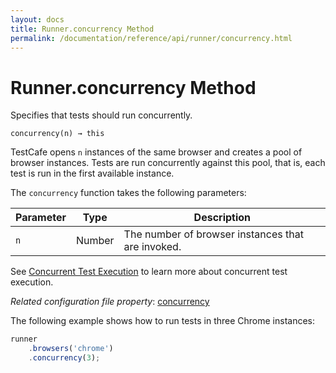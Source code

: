 ```yaml
---
layout: docs
title: Runner.concurrency Method
permalink: /documentation/reference/api/runner/concurrency.html
---
```

# Runner.concurrency Method

Specifies that tests should run concurrently.

```text
concurrency(n) → this
```

TestCafe opens `n` instances of the same browser and creates a pool of browser instances.
Tests are run concurrently against this pool, that is, each test is run in the first available instance.

The `concurrency` function takes the following parameters:

Parameter | Type    | Description
--------- | ------- | --------
`n`  | Number | The number of browser instances that are invoked.

See [Concurrent Test Execution](../../../guides/basic-guides/run-tests.md#concurrent-test-execution) to learn more about concurrent test execution.

*Related configuration file property*: [concurrency](../../configuration-file.md#concurrency)

The following example shows how to run tests in three Chrome instances:

```js
runner
    .browsers('chrome')
    .concurrency(3);
```
